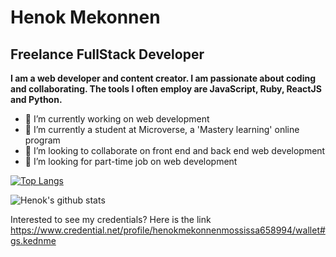 <h1> Henok Mekonnen </h1>
<h2>Freelance FullStack Developer</h2> 

<b>I am a web developer and content creator. I am passionate about coding and collaborating. The tools I often employ are JavaScript, Ruby, ReactJS and Python.</b>
- 🔭 I’m currently working on web development 
- 🔭 I’m currently a student at Microverse, a 'Mastery learning' online program 
- 👯 I’m looking to collaborate on front end and back end web development 
- 🤔 I’m looking for part-time job on web development 

[![Top Langs](https://github-readme-stats.vercel.app/api/top-langs/?username=henatan99)](https://github.com/anuraghazra/github-readme-stats)

![Henok's github stats](https://github-readme-stats.vercel.app/api?username=henatan99&show_icons=true)

Interested to see my credentials? Here is the link 
https://www.credential.net/profile/henokmekonnenmossissa658994/wallet#gs.kednme 

<!--- [![Henok's wakatime stats](https://github-readme-stats.vercel.app/api/wakatime?username=henatan99)](https://github.com/anuraghazra/github-readme-stats) --->
